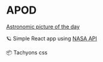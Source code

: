 # APOD

[Astronomic picture of the day](http://apod.nasa.gov/apod/astropix.html)


🪐 Simple React app using  [NASA API](https://api.nasa.gov/#apod) 


📦️ Tachyons css
